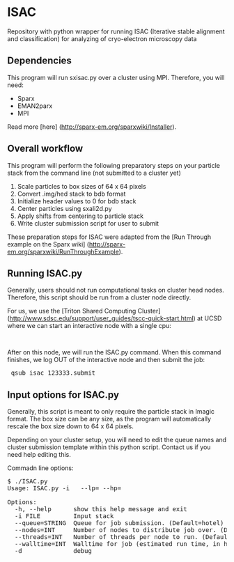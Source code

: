 # ISAC
Repository with python wrapper for running ISAC (Iterative stable alignment and classification) for analyzing of cryo-electron microscopy data

## Dependencies
This program will run sxisac.py over a cluster using MPI. Therefore, you will need: 

* Sparx
* EMAN2parx
* MPI

Read more [here] (http://sparx-em.org/sparxwiki/Installer).

## Overall workflow

This program will perform the following preparatory steps on your particle stack from the command line (not submitted to a cluster yet)

1. Scale particles to box sizes of 64 x 64 pixels
2. Convert .img/hed stack to bdb format
3. Initialize header values to 0 for bdb stack
4. Center particles using sxali2d.py
5. Apply shifts from centering to particle stack
6. Write cluster submission script for user to submit

These preparation steps for ISAC were adapted from the [Run Through example on the Sparx wiki] (http://sparx-em.org/sparxwiki/RunThroughExample). 

## Running ISAC.py

Generally, users should not run computational tasks on cluster head nodes. Therefore, this script should be run from a cluster node directly. 

For us, we use the [Triton Shared Computing Cluster] (http://www.sdsc.edu/support/user_guides/tscc-quick-start.html) at UCSD where we can start an interactive node with a single cpu: 

<pre> </pre>

After on this node, we will run the ISAC.py command. When this command finishes, we log OUT of the interactive node and then submit the job: 

<pre> qsub isac_123333.submit</pre>

## Input options for ISAC.py

Generally, this script is meant to only require the particle stack in Imagic format. The box size can be any size, as the program will automatically rescale the box size down to 64 x 64 pixels.

Depending on your cluster setup, you will need to edit the queue names and cluster submission template within this python script. Contact us if you need help editing this. 

Commadn line options:
<pre>$ ./ISAC.py 
Usage: ISAC.py -i <stack>  --lp=<lp> --hp=<hp> 

Options:
  -h, --help      show this help message and exit
  -i FILE         Input stack
  --queue=STRING  Queue for job submission. (Default=hotel)
  --nodes=INT     Number of nodes to distribute job over. (Default=20)
  --threads=INT   Number of threads per node to run. (Default=8)
  --walltime=INT  Walltime for job (estimated run time, in hours). (Default=6)
  -d              debug</pre>
